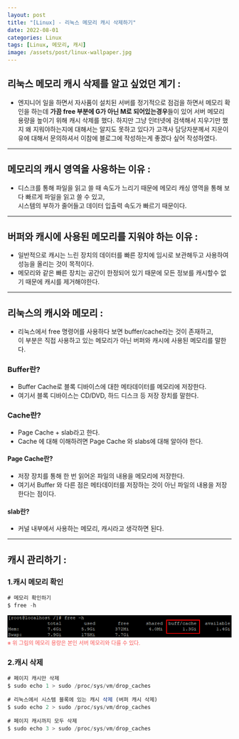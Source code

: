 ```yaml
---
layout: post
title: "[Linux] - 리눅스 메모리 캐시 삭제하기"
date: 2022-08-01
categories: Linux
tags: [Linux, 메모리, 캐시]
image: /assets/post/linux-wallpaper.jpg
---
```


## 리눅스 메모리 캐시 삭제를 알고 싶었던 계기 :
- 엔지니어 일을 하면서 자사품이 설치된 서버를 정기적으로 점검을 하면서 메모리 확인을 하는데 **가끔 free 부분에 G가 아닌 M로 되어있는경우**들이 있어 서버 메모리 용량을 높이기 위해 캐시 삭제를 했다.
  하지만 그냥 인터넷에 검색해서 지우기만 했지 왜 지워야하는지에 대해서는 알지도 못하고 있다가 고객사 담당자분께서 지운이유에 대해서 문의하셔서 이참에 블로그에 작성하는게 좋겠다 싶어 작성하였다.

* * *

## 메모리의 캐시 영역을 사용하는 이유 :
- 디스크를 통해 파일을 읽고 쓸 때 속도가 느리기 때문에 메모리 캐싱 영역을 통해 보다 빠르게 파일을 읽고 쓸 수 있고,<br>
시스템의 부하가 줄어들고 데이터 입출력 속도가 빠르기 때문이다.

* * *

## 버퍼와 캐시에 사용된 메모리를 지워야 하는 이유 :
- 일반적으로 캐시는 느린 장치의 데이터를 빠른 장치에 임시로 보관해두고 사용하여 성능을 올리는 것이 목적이다.
- 메모리와 같은 빠른 장치는 공간이 한정되어 있기 때문에 모든 정보를 캐시할수 없기 때문에 캐시를 제거해야한다.

* * *

## 리눅스의 캐시와 메모리 :
- 리눅스에서 free 명령어를 사용하다 보면 buffer/cache라는 것이 존재하고, <br>
이 부분은 직접 사용하고 있는 메모리가 아닌 버퍼와 캐시에 사용된 메모리를 말한다.

### Buffer란?
- Buffer Cache로 블록 디바이스에 대한 메타데이터를 메모리에 저장한다.
- 여기서 블록 디바이스는 CD/DVD, 하드 디스크 등 저장 장치를 말한다.

### Cache란?
- Page Cache + slab라고 한다.
- Cache 에 대해 이해하려면 Page Cache 와 slabs에 대해 알아야 한다.

#### Page Cache란?
- 저장 장치를 통해 한 번 읽어온 파일의 내용을 메모리에 저장한다.
- 여기서 Buffer 와 다른 점은 메타데이터를 저장하는 것이 아닌 파일의 내용을 저장한다는 점이다.

#### slab란?
- 커널 내부에서 사용하는 메모리, 캐시라고 생각하면 된다.

* * *

## 캐시 관리하기 :

### 1.캐시 메모리 확인

```javascript
# 메모리 확인하기
$ free -h
```
[![텍스트](/assets/images/Linux/%EB%A9%94%EB%AA%A8%EB%A6%AC%20%ED%99%95%EC%9D%B8.PNG)](/assets/images/Linux/%EB%A9%94%EB%AA%A8%EB%A6%AC%20%ED%99%95%EC%9D%B8.PNG)<br>
<span style="color:#FA5858; font-size:12px">※ 위 그림의 메모리 용량은 본인 서버 메모리와 다를 수 있다.</span>

### 2.캐시 삭제

```javascript
# 페이지 캐시만 삭제
$ sudo echo 1 > sudo /proc/sys/vm/drop_caches
```

```javascript
# 리눅스에서 시스템 블록에 있는 캐시 삭제 (버퍼 캐시 삭제)
$ sudo echo 2 > sudo /proc/sys/vm/drop_caches
```

```javascript
# 페이지 캐시까지 모두 삭제
$ sudo echo 3 > sudo /proc/sys/vm/drop_caches
```